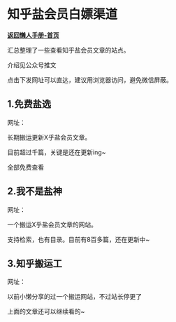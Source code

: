 # 知乎盐会员白嫖渠道

[**返回懒人手册-首页**](/README.md)

汇总整理了一些查看知乎盐会员文章的站点。

介绍见公众号推文

点击下发网址可以直达，建议用浏览器访问，避免微信屏蔽。

## 1.免费盐选

网址：

长期搬运更新X乎盐会员文章。

目前超过千篇，关键是还在更新ing~

全部免费查看





## 2.我不是盐神

网址：

一个搬运X乎盐会员文章的网站。

支持检索，也有目录。目前有8百多篇，还在更新中~



## 3.知乎搬运工

网址：

以前小懒分享的过一个搬运网站，不过站长停更了

上面的文章还可以继续看的~